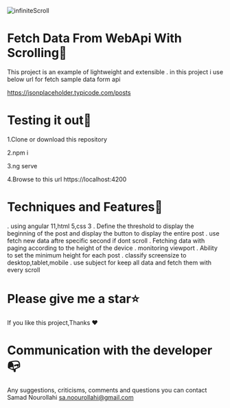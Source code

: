 ![infiniteScroll](https://github.com/s-norolahi/InfinitScrollBar/assets/11534765/9d2741dc-f59d-47e7-a54a-35096710403e)


Fetch Data From WebApi With Scrolling🥇
========================================

This project is an example of lightweight and extensible .
in this project  i use below url for fetch sample data form api

https://jsonplaceholder.typicode.com/posts


Testing it out📢
=========================================

1.Clone or download this repository

2.npm i

3.ng serve

4.Browse to this url https://localhost:4200


Techniques and Features🧵
========================================

. using angular 11,html 5,css 3
. Define the threshold to display the beginning of the post and display the button to display the entire post
. use fetch new data aftre specific second  if dont scroll
. Fetching data with paging according to the height  of the device
. monitoring viewport
. Ability to set the minimum height for each post
. classify screensize to desktop,tablet,mobile
. use subject for keep all data and fetch them with every scroll




Please give me a star⭐
==========================================

If you like this project,Thanks ❤  


Communication with the developer📭
===========================================

Any suggestions, criticisms, comments and questions you can contact Samad Nourollahi sa.noourollahi@gmail.com
